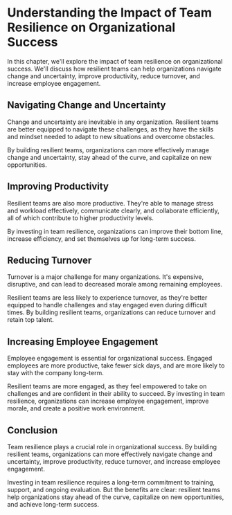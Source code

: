 Understanding the Impact of Team Resilience on Organizational Success
=========================================================================================================================================

In this chapter, we'll explore the impact of team resilience on organizational success. We'll discuss how resilient teams can help organizations navigate change and uncertainty, improve productivity, reduce turnover, and increase employee engagement.

Navigating Change and Uncertainty
---------------------------------

Change and uncertainty are inevitable in any organization. Resilient teams are better equipped to navigate these challenges, as they have the skills and mindset needed to adapt to new situations and overcome obstacles.

By building resilient teams, organizations can more effectively manage change and uncertainty, stay ahead of the curve, and capitalize on new opportunities.

Improving Productivity
----------------------

Resilient teams are also more productive. They're able to manage stress and workload effectively, communicate clearly, and collaborate efficiently, all of which contribute to higher productivity levels.

By investing in team resilience, organizations can improve their bottom line, increase efficiency, and set themselves up for long-term success.

Reducing Turnover
-----------------

Turnover is a major challenge for many organizations. It's expensive, disruptive, and can lead to decreased morale among remaining employees.

Resilient teams are less likely to experience turnover, as they're better equipped to handle challenges and stay engaged even during difficult times. By building resilient teams, organizations can reduce turnover and retain top talent.

Increasing Employee Engagement
------------------------------

Employee engagement is essential for organizational success. Engaged employees are more productive, take fewer sick days, and are more likely to stay with the company long-term.

Resilient teams are more engaged, as they feel empowered to take on challenges and are confident in their ability to succeed. By investing in team resilience, organizations can increase employee engagement, improve morale, and create a positive work environment.

Conclusion
----------

Team resilience plays a crucial role in organizational success. By building resilient teams, organizations can more effectively navigate change and uncertainty, improve productivity, reduce turnover, and increase employee engagement.

Investing in team resilience requires a long-term commitment to training, support, and ongoing evaluation. But the benefits are clear: resilient teams help organizations stay ahead of the curve, capitalize on new opportunities, and achieve long-term success.

